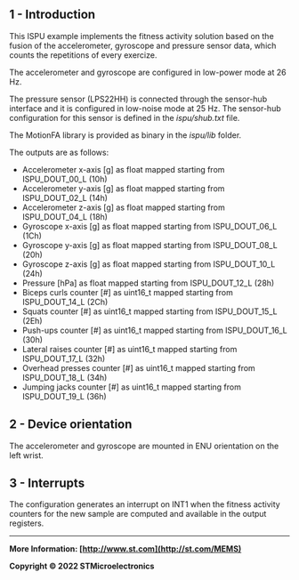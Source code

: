 ## 1 - Introduction

This ISPU example implements the fitness activity solution based on the fusion of the accelerometer, gyroscope and pressure sensor data, which counts the repetitions of every exercize.

The accelerometer and gyroscope are configured in low-power mode at 26 Hz.

The pressure sensor (LPS22HH) is connected through the sensor-hub interface and it is configured in low-noise mode at 25 Hz. The sensor-hub configuration for this sensor is defined in the *ispu/shub.txt* file.

The MotionFA library is provided as binary in the *ispu/lib* folder.

The outputs are as follows:

* Accelerometer x-axis [g] as float mapped starting from ISPU_DOUT_00_L (10h)
* Accelerometer y-axis [g] as float mapped starting from ISPU_DOUT_02_L (14h)
* Accelerometer z-axis [g] as float mapped starting from ISPU_DOUT_04_L (18h)
* Gyroscope x-axis [g] as float mapped starting from ISPU_DOUT_06_L (1Ch)
* Gyroscope y-axis [g] as float mapped starting from ISPU_DOUT_08_L (20h)
* Gyroscope z-axis [g] as float mapped starting from ISPU_DOUT_10_L (24h)
* Pressure [hPa] as float mapped starting from ISPU_DOUT_12_L (28h)
* Biceps curls counter [#] as uint16_t mapped starting from ISPU_DOUT_14_L (2Ch)
* Squats counter [#] as uint16_t mapped starting from ISPU_DOUT_15_L (2Eh)
* Push-ups counter [#] as uint16_t mapped starting from ISPU_DOUT_16_L (30h)
* Lateral raises counter [#] as uint16_t mapped starting from ISPU_DOUT_17_L (32h)
* Overhead presses counter [#] as uint16_t mapped starting from ISPU_DOUT_18_L (34h)
* Jumping jacks counter [#] as uint16_t mapped starting from ISPU_DOUT_19_L (36h)


## 2 - Device orientation

The accelerometer and gyroscope are mounted in ENU orientation on the left wrist.


## 3 - Interrupts

The configuration generates an interrupt on INT1 when the fitness activity counters for the new sample are computed and available in the output registers.

------

**More Information: [http://www.st.com](http://st.com/MEMS)**

**Copyright © 2022 STMicroelectronics**